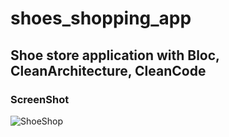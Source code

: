 # shoes_shopping_app

## Shoe store application with Bloc, CleanArchitecture, CleanCode

### ScreenShot
![ShoeShop](https://github.com/mohammad7hosein/shoes_shopping_app/assets/72824898/ab464621-2199-4caf-a0cf-86d464039e1f)
